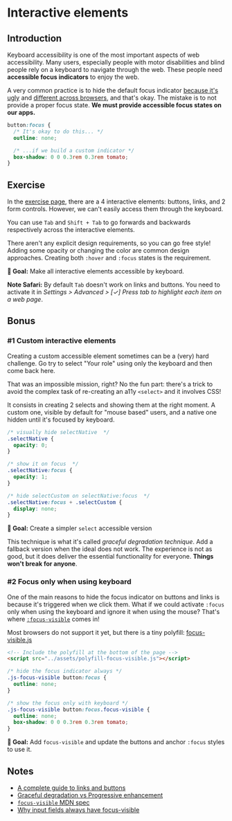 # Interactive elements

## Introduction

Keyboard accessibility is one of the most important aspects of web accessibility. Many users, especially people with motor disabilities and blind people rely on a keyboard to navigate through the web. These people need **accessible focus indicators** to enjoy the web.

A very common practice is to hide the default focus indicator [because it's ugly](../assets/imgs/browser-focus.png) and [different across browsers](https://allyjs.io/tests/focus-outline-styles/#style=focus&key=text,radio,checkbox,textarea,button,link,div&browser=firefox,chrome,safari,ie11), and that's okay. The mistake is to not provide a proper focus state. **We must provide accessible focus states on our apps.**

```css
button:focus {
  /* It's okay to do this... */
  outline: none;

  /* ...if we build a custom indicator */
  box-shadow: 0 0 0.3rem 0.3rem tomato;
}
```

## Exercise

In the [exercise page](../exercises/2.1.html),
there are a 4 interactive elements: buttons, links, and 2 form controls. However, we can't easily access them through the keyboard.

You can use `Tab` and `Shift + Tab` to go forwards and backwards respectively across the interactive elements.

There aren't any explicit design requirements, so you can go free style!
Adding some opacity or changing the color are common design approaches.
Creating both `:hover` and `:focus` states is the requirement.

**🎯 Goal:** Make all interactive elements accessible by keyboard.

**Note Safari:** By default `Tab` doesn't work on links and buttons. You need to activate it in _Settings > Advanced > [✓] Press tab to highlight each item on a web page_.

## Bonus

### #1 Custom interactive elements

Creating a custom accessible element sometimes can be a (very) hard challenge.
Go try to select "Your role" using only the keyboard and then come back here.

That was an impossible mission, right? No the fun part: there's a trick to avoid the
complex task of re-creating an a11y `<select>` and it involves CSS!

It consists in creating 2 selects and showing them at the right moment.
A custom one, visible by default for "mouse based" users, and a native one hidden until it's focused by keyboard.

```css
/* visually hide selectNative  */
.selectNative {
  opacity: 0;
}

/* show it on focus  */
.selectNative:focus {
  opacity: 1;
}

/* hide selectCustom on selectNative:focus  */
.selectNative:focus + .selectCustom {
  display: none;
}
```

**🎯 Goal:** Create a simpler `select` accessible version

This technique is what it's called _graceful degradation technique_.
Add a fallback version when the ideal does not work. The experience is not as good, but it does deliver the essential functionality for everyone. **Things won't break for anyone**.

### #2 Focus only when using keyboard

One of the main reasons to hide the focus indicator on buttons and links is because it's triggered when we click them.
What if we could activate `:focus` only when using the keyboard and ignore it when using the mouse?
That's where [`:focus-visible`](https://developer.mozilla.org/en-US/docs/Web/CSS/:focus-visible) comes in!

Most browsers do not support it yet, but there is a tiny polyfill: [focus-visible.js](https://github.com/WICG/focus-visible)

```html
<!-- Include the polyfill at the bottom of the page -->
<script src="../assets/polyfill-focus-visible.js"></script>
```

```css
/* hide the focus indicator always */
.js-focus-visible button:focus {
  outline: none;
}

/* show the focus only with keyboard */
.js-focus-visible button:focus.focus-visible {
  outline: none;
  box-shadow: 0 0 0.3rem 0.3rem tomato;
}
```

**🎯 Goal:** Add `focus-visible` and update the buttons and anchor `:focus` styles to use it.

## Notes

- [A complete guide to links and buttons](https://css-tricks.com/a-complete-guide-to-links-and-buttons/)
- [Graceful degradation vs Progressive enhancement](https://www.w3.org/wiki/Graceful_degradation_versus_progressive_enhancement)
- [`focus-visible` MDN spec](https://developer.mozilla.org/en-US/docs/Web/CSS/:focus-visible)
- [Why input fields always have focus-visible](https://github.com/WICG/focus-visible/issues/131)
